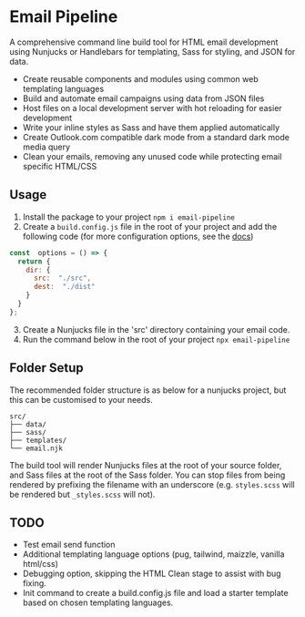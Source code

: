 # Email Pipeline
A comprehensive command line build tool for HTML email development using Nunjucks or Handlebars for templating, Sass for styling, and JSON for data.
* Create reusable components and modules using common web templating languages
* Build and automate email campaigns using data from JSON files
* Host files on a local development server with hot reloading for easier development
* Write your inline styles as Sass and have them applied automatically
* Create Outlook.com compatible dark mode from a standard dark mode media query
* Clean your emails, removing any unused code while protecting email specific HTML/CSS

## Usage
 1. Install the package to your project
``` npm i email-pipeline ```
 2. Create a `build.config.js` file in the root of your project and add the following code (for more configuration options, see the [docs](docs/config.md))
```js
const  options = () => {
  return {
    dir: {
      src:  "./src",
      dest:  "./dist"
    }
  }
};

```
3. Create a Nunjucks file in the 'src' directory containing your email code.
4. Run the command below in the root of your project
``` npx email-pipeline ```

## Folder Setup
The recommended folder structure is as below for a nunjucks project, but this can be customised to your needs.
```
src/
├── data/
├── sass/
├── templates/
└── email.njk
```
The build tool will render Nunjucks files at the root of your source folder, and Sass files at the root of the Sass folder. You can stop files from being rendered by prefixing the filename with an underscore (e.g. ``styles.scss`` will be rendered but ``_styles.scss`` will not).

## TODO
* Test email send function
* Additional templating language options (pug, tailwind, maizzle, vanilla html/css)
* Debugging option, skipping the HTML Clean stage to assist with bug fixing.
* Init command to create a build.config.js file and load a starter template based on chosen templating languages.